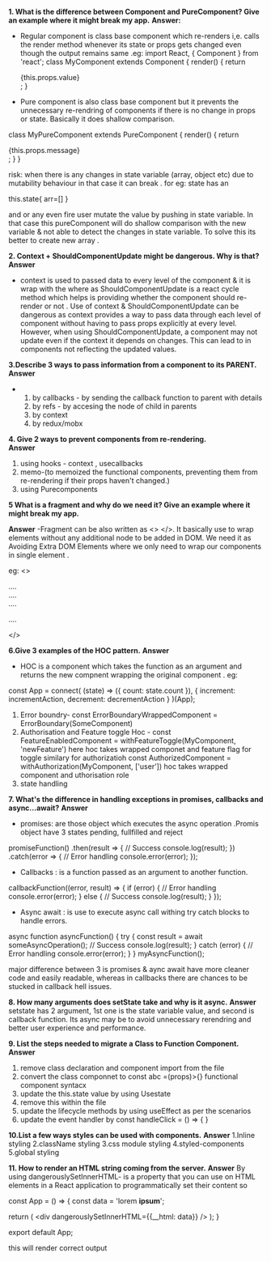 **1. What is the difference between Component and PureComponent? Give
an example where it might break my app.**
**Answer:**
- Regular component is class base  component which re-renders i,e. calls the render method whenever its state or props gets changed even though the output remains same
.eg: 
import React, { Component } from 'react';
class MyComponent extends Component {
  render() {
    return <div>{this.props.value}</div>;
  }

- Pure component is also  class base component but it prevents the unnecessary re-rendring of components if there is no change in props or state. Basically it does shallow comparison.

class MyPureComponent extends PureComponent {
  render() {
    return <div>{this.props.message}</div>;
  }
}

risk: when there is any changes in state variable (array, object etc) due to mutability behaviour in that case it can break .
for eg: state has an 

this.state{
arr=[]
}

and or any even fire user mutate the value by pushing in state variable. In that case this pureComponent will do shallow comparison with the new variable & not able to detect the changes in state variable. To solve this its better to create new array .

**2. Context + ShouldComponentUpdate might be dangerous. Why is that?**
**Answer**
- context is used to passed data to every level of the component & it is wrap  with the <provider/> where as ShouldComponentUpdate is a react cycle method which helps is providing whether the component should re-render or not .
Use of context & ShouldComponentUpdate can be dangerous as context provides a way to pass data through each level of component without having to pass props explicitly at every level. However, when using ShouldComponentUpdate, a component may not update even if the context it depends on changes. This can lead to in components not reflecting the updated values.


**3.Describe 3 ways to pass information from a component to its PARENT.**
**Answer**
- 1. by callbacks - by sending the callback function to parent with details
  2. by refs - by accesing the node of child in parents
  3. by context 
  4. by redux/mobx
 
**4. Give 2 ways to prevent components from re-rendering.**  
**Answer**
1. using hooks -  context , usecallbacks
2.  memo-(to memoized the functional components, preventing them from re-rendering if their props haven't changed.)
3. using Purecomponents

**5 What is a fragment and why do we need it? Give an example where it might
break my app.**

**Answer**
-Fragment can be also written as <> </>. It basically  use to wrap elements without any additional node to be added in DOM.
We need it as Avoiding Extra DOM Elements where we only need to wrap our components in single element .

eg: <>
      <div>....</div>
      <div>....</div>
      <div>....</div>
      <p>....</p>
    </>

**6.Give 3 examples of the HOC pattern.**
**Answer**
- HOC is a component which takes the function as an argument and returns the new compnent wrapping the original component .
eg:

const App = connect(
  (state) => ({ count: state.count }),
  { increment: incrementAction, decrement: decrementAction }
)(App);

1. Error boundry- const ErrorBoundaryWrappedComponent = ErrorBoundary(SomeComponent)
2. Authorisation and Feature toggle Hoc - const FeatureEnabledComponent = withFeatureToggle(MyComponent, 'newFeature') here hoc takes wrapped componet and feature flag for toggle similary for authorizatioh
const AuthorizedComponent = withAuthorization(MyComponent, ['user'])
hoc takes wrapped component and uthorisation role
3. state handling

**7. What's the difference in handling exceptions in promises, callbacks
and async...await?**
**Answer**
- promises:  are those object which executes the async operation .Promis object have 3 states  pending, fullfilled and reject

promiseFunction()
  .then(result => {
    // Success
    console.log(result);
  })
  .catch(error => {
    // Error handling
    console.error(error);
  });

  - Callbacks : is a function passed as an argument to another function.

callbackFunction((error, result) => {
  if (error) {
    // Error handling
    console.error(error);
  } else {
    // Success
    console.log(result);
  }
});

- Async await :  is use to execute async call withing try catch blocks to handle errors.

async function asyncFunction() {
  try {
    const result = await someAsyncOperation();
    // Success
    console.log(result);
  } catch (error) {
    // Error handling
    console.error(error);
  }
}
myAsyncFunction();

major difference between 3 is  promises & aync await have more cleaner code and easily readable, whereas in callbacks there are chances to be stucked in callback hell issues.

**8. How many arguments does setState take and why is it async.**
**Answer**
setstate has 2 argument, 1st one is the state variable value, and second is callback function.
Its async may be to avoid unnecessary rerendring and better user experience and performance.


**9. List the steps needed to migrate a Class to Function Component.**
**Answer**
1. remove class declaration and component import from the file
2. convert the class componnet to const abc =(props)>{} functional component syntacx
3. update the this.state value by using Usestate
4. remove this within the file
5. update the lifecycle methods by using useEffect as per the scenarios
6. update the event handler by const handleClick = () => { }

**10.List a few ways styles can be used with components.**
**Answer**
1.Inline styling
2.className styling 
3.css module styling
4.styled-components
5.global styling

**11. How to render an HTML string coming from the server.**
**Answer**
By using dangerouslySetInnerHTML- is a property that you can use on HTML elements in a React application to programmatically set their content
so 


const App = () => {
  const data = 'lorem <b>ipsum</b>';

  return (
    <div
      dangerouslySetInnerHTML={{__html: data}}
    />
  );
}

export default App;

this will render correct output
